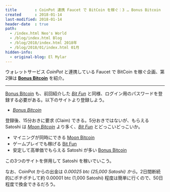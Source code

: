 ```yaml
---
title        : CoinPot 連携 Faucet で BitCoin を稼ぐ：3 … Bonus Bitcoin
created      : 2018-01-14
last-modified: 2018-01-14
header-date  : true
path:
  - /index.html Neo's World
  - /blog/index.html Blog
  - /blog/2018/index.html 2018年
  - /blog/2018/01/index.html 01月
hidden-info:
  - original-blog: El Mylar
---
```


ウォレットサービス _CoinPot_ と連携している Faucet で BitCoin を稼ぐ企画、第2弾は __[Bonus Bitcoin](http://bonusbitcoin.co/?ref=54A2A05201F7)__ を紹介。

---

[Bonus Bitcoin](http://bonusbitcoin.co/?ref=54A2A05201F7) も、前回紹介した _[Bit Fun](http://bitfun.co/?ref=65677056A129)_ と同様、ログイン用のパスワードを登録する必要がある。以下のサイトより登録しよう。

- _[Bonus Bitcoin](http://bonusbitcoin.co/?ref=54A2A05201F7)_

登録後、15分おきに要求 (Claim) できる。5分おきではないが、もらえる Satoshi は _[Moon Bitcoin](http://moonbit.co.in/?ref=f9b82c79d5bf)_ より多く、_[Bit Fun](http://bitfun.co/?ref=65677056A129)_ とどっこいどっこいか。

- マイニングが同時にできる [Moon Bitcoin](http://moonbit.co.in/?ref=f9b82c79d5bf)
- ゲームプレイでも稼げる [Bit Fun](http://bitfun.co/?ref=65677056A129)
- 安定して高単価でもらえる Satoshi が多い [Bonus Bitcoin](http://bonusbitcoin.co/?ref=54A2A05201F7)

この3つのサイトを併用して Satoshi を稼いでいこう。

なお、CoinPot からの出金は _0.00025 btc (25,000 Satoshi) から_。2日間断続的にポチポチして約 0.00001 btc (1,000 Satoshi) 程度は簡単に行くので、50日程度で換金できるだろう。
